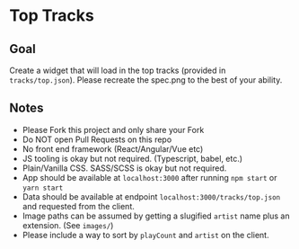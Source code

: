 # Top Tracks

## Goal
Create a widget that will load in the top tracks (provided in `tracks/top.json`).
Please recreate the spec.png to the best of your ability.

## Notes
* Please Fork this project and only share your Fork
* Do NOT open Pull Requests on this repo
* No front end framework (React/Angular/Vue etc)
* JS tooling is okay but not required. (Typescript, babel, etc.)
* Plain/Vanilla CSS. SASS/SCSS is okay but not required.
* App should be available at `localhost:3000` after running `npm start` or `yarn start`
* Data should be available at endpoint `localhost:3000/tracks/top.json` and requested from the client.
* Image paths can be assumed by getting a slugified `artist` name plus an extension. (See `images/`)
* Please include a way to sort by `playCount` and `artist` on the client.